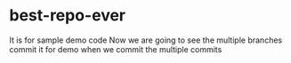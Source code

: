 # best-repo-ever
It is for sample demo code
Now we are going to see the multiple branches commit
it for demo when we commit the multiple commits